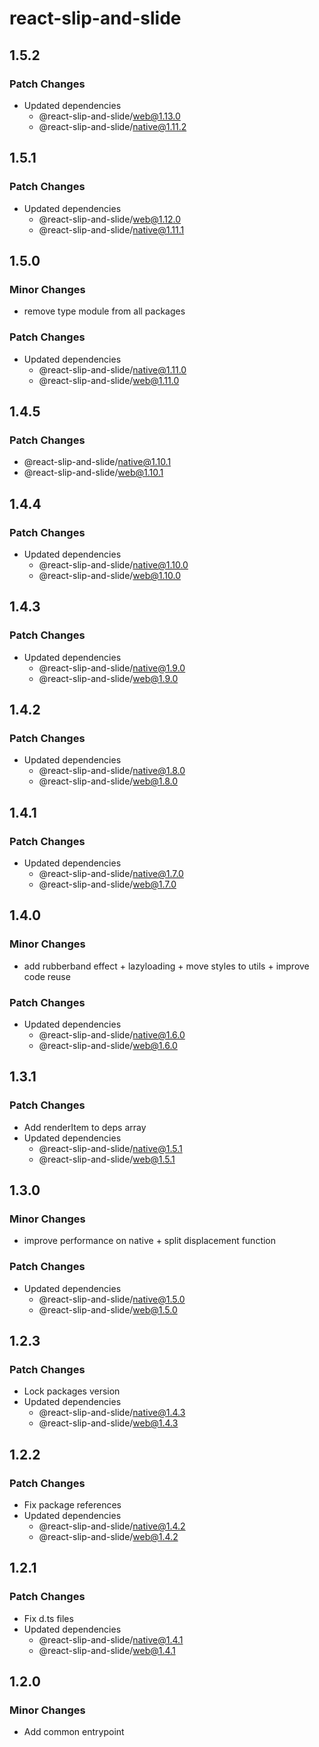 # react-slip-and-slide

## 1.5.2

### Patch Changes

- Updated dependencies
  - @react-slip-and-slide/web@1.13.0
  - @react-slip-and-slide/native@1.11.2

## 1.5.1

### Patch Changes

- Updated dependencies
  - @react-slip-and-slide/web@1.12.0
  - @react-slip-and-slide/native@1.11.1

## 1.5.0

### Minor Changes

- remove type module from all packages

### Patch Changes

- Updated dependencies
  - @react-slip-and-slide/native@1.11.0
  - @react-slip-and-slide/web@1.11.0

## 1.4.5

### Patch Changes

- @react-slip-and-slide/native@1.10.1
- @react-slip-and-slide/web@1.10.1

## 1.4.4

### Patch Changes

- Updated dependencies
  - @react-slip-and-slide/native@1.10.0
  - @react-slip-and-slide/web@1.10.0

## 1.4.3

### Patch Changes

- Updated dependencies
  - @react-slip-and-slide/native@1.9.0
  - @react-slip-and-slide/web@1.9.0

## 1.4.2

### Patch Changes

- Updated dependencies
  - @react-slip-and-slide/native@1.8.0
  - @react-slip-and-slide/web@1.8.0

## 1.4.1

### Patch Changes

- Updated dependencies
  - @react-slip-and-slide/native@1.7.0
  - @react-slip-and-slide/web@1.7.0

## 1.4.0

### Minor Changes

- add rubberband effect + lazyloading + move styles to utils + improve code reuse

### Patch Changes

- Updated dependencies
  - @react-slip-and-slide/native@1.6.0
  - @react-slip-and-slide/web@1.6.0

## 1.3.1

### Patch Changes

- Add renderItem to deps array
- Updated dependencies
  - @react-slip-and-slide/native@1.5.1
  - @react-slip-and-slide/web@1.5.1

## 1.3.0

### Minor Changes

- improve performance on native + split displacement function

### Patch Changes

- Updated dependencies
  - @react-slip-and-slide/native@1.5.0
  - @react-slip-and-slide/web@1.5.0

## 1.2.3

### Patch Changes

- Lock packages version
- Updated dependencies
  - @react-slip-and-slide/native@1.4.3
  - @react-slip-and-slide/web@1.4.3

## 1.2.2

### Patch Changes

- Fix package references
- Updated dependencies
  - @react-slip-and-slide/native@1.4.2
  - @react-slip-and-slide/web@1.4.2

## 1.2.1

### Patch Changes

- Fix d.ts files
- Updated dependencies
  - @react-slip-and-slide/native@1.4.1
  - @react-slip-and-slide/web@1.4.1

## 1.2.0

### Minor Changes

- Add common entrypoint
